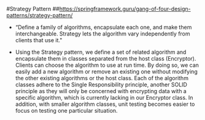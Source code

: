 #Strategy Pattern
##https://springframework.guru/gang-of-four-design-patterns/strategy-pattern/


- “Define a family of algorithms, encapsulate each one, and make them interchangeable. Strategy lets the algorithm vary independently from clients that use it."

- Using the Strategy pattern, we define a set of related algorithm and encapsulate them in classes separated from the host class (Encryptor). Clients can choose the algorithm to use at run time. By doing so, we can easily add a new algorithm or remove an existing one without modifying the other existing algorithms or the host class. Each of the algorithm classes adhere to the Single Responsibility principle, another SOLID principle as they will only be concerned with encrypting data with a specific algorithm, which is currently lacking in our Encryptor class. In addition, with smaller algorithm classes, unit testing becomes easier to focus on testing one particular situation.